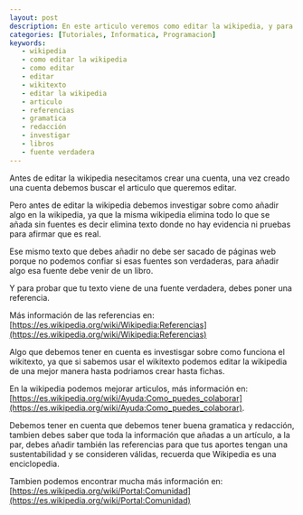 ```yaml
---
layout: post
description: En este articulo veremos como editar la wikipedia, y para eso debemos crear una cuenta y investigar más sobre la wikipedia, tambien de como funciona el wikitexto y debemos tener buena gramatica y redacción, se debe añadir una referencia para saber de donde sacaste esa información.
categories: [Tutoriales, Informatica, Programacion]
keywords:
   - wikipedia
   - como editar la wikipedia
   - como editar
   - editar
   - wikitexto
   - editar la wikipedia
   - articulo
   - referencias
   - gramatica 
   - redacción
   - investigar
   - libros
   - fuente verdadera
---
```


Antes de editar la wikipedia nesecitamos crear una cuenta, una vez creado una cuenta debemos buscar el articulo que
queremos editar.

Pero antes de editar la wikipedia debemos investigar sobre como añadir algo en la wikipedia, ya que la misma wikipedia elimina todo lo que se añada sin fuentes es decir elimina texto donde no hay evidencia ni pruebas para afirmar que es real.

Ese mismo texto que debes añadir no debe ser sacado de páginas web porque no podemos confiar si esas fuentes son verdaderas, para añadir algo esa fuente debe venir de un libro.

Y para probar que tu texto viene de una fuente verdadera, debes poner una referencia. 

Más información de las referencias en: [https://es.wikipedia.org/wiki/Wikipedia:Referencias](https://es.wikipedia.org/wiki/Wikipedia:Referencias)

Algo que debemos tener en cuenta es investisgar sobre como funciona el wikitexto, ya que si sabemos usar el wikitexto podemos editar la wikipedia de una mejor manera hasta podriamos crear hasta fichas.

En la wikipedia podemos mejorar articulos, más información en: [https://es.wikipedia.org/wiki/Ayuda:Como_puedes_colaborar](https://es.wikipedia.org/wiki/Ayuda:Como_puedes_colaborar).

Debemos tener en cuenta que debemos tener buena gramatica y redacción, tambien debes saber que toda la información que añadas a un artículo, a la par, debes añadir también las referencias para que tus aportes tengan una sustentabilidad y se consideren válidas, recuerda que Wikipedia es una enciclopedia. 

Tambien podemos encontrar mucha más información en: [https://es.wikipedia.org/wiki/Portal:Comunidad](https://es.wikipedia.org/wiki/Portal:Comunidad)
